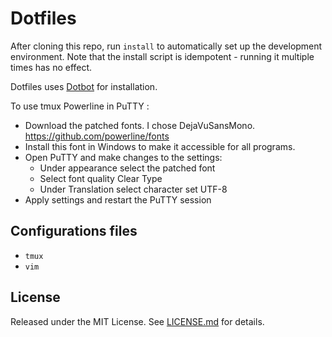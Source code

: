 Dotfiles
========

After cloning this repo, run `install` to automatically set up the
development environment. Note that the install script is idempotent - running
it multiple times has no effect.

Dotfiles uses [Dotbot][dotbot] for installation.

To use tmux Powerline in PuTTY :
- Download the patched fonts. I chose DejaVuSansMono.
https://github.com/powerline/fonts
- Install this font in Windows to make it accessible for all programs.
- Open PuTTY and make changes to the settings:
    - Under appearance select the patched font
    - Select font quality Clear Type
    - Under Translation select character set UTF-8
- Apply settings and restart the PuTTY session

Configurations files
--------------------

* `tmux`
* `vim`

License
-------

Released under the MIT License. See [LICENSE.md][license] for details.

[dotbot]: https://github.com/anishathalye/dotbot
[license]: LICENSE.md
